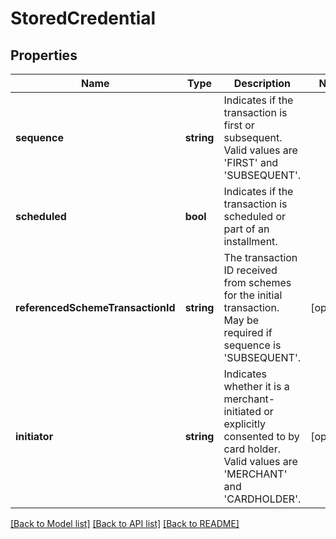 # StoredCredential

## Properties
Name | Type | Description | Notes
------------ | ------------- | ------------- | -------------
**sequence** | **string** | Indicates if the transaction is first or subsequent. Valid values are &#39;FIRST&#39; and &#39;SUBSEQUENT&#39;. | 
**scheduled** | **bool** | Indicates if the transaction is scheduled or part of an installment. | 
**referencedSchemeTransactionId** | **string** | The transaction ID received from schemes for the initial transaction. May be required if sequence is &#39;SUBSEQUENT&#39;. | [optional] 
**initiator** | **string** | Indicates whether it is a merchant-initiated or explicitly consented to by card holder. Valid values are &#39;MERCHANT&#39; and &#39;CARDHOLDER&#39;. | [optional] 

[[Back to Model list]](../README.md#documentation-for-models) [[Back to API list]](../README.md#documentation-for-api-endpoints) [[Back to README]](../README.md)



